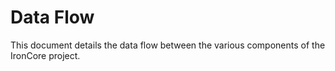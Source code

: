 # Data Flow

This document details the data flow between the various components of the IronCore project.
